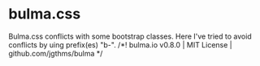# bulma.css
Bulma.css conflicts with some bootstrap classes.
Here I've tried to avoid conflicts by uing prefix(es) "b-".
/*! bulma.io v0.8.0 | MIT License | github.com/jgthms/bulma */
